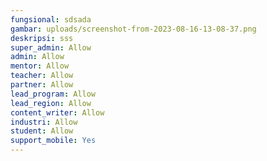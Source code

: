 ```yaml
---
fungsional: sdsada
gambar: uploads/screenshot-from-2023-08-16-13-08-37.png
deskripsi: s﻿ss
super_admin: Allow
admin: Allow
mentor: Allow
teacher: Allow
partner: Allow
lead_program: Allow
lead_region: Allow
content_writer: Allow
industri: Allow
student: Allow
support_mobile: Yes
---
```

